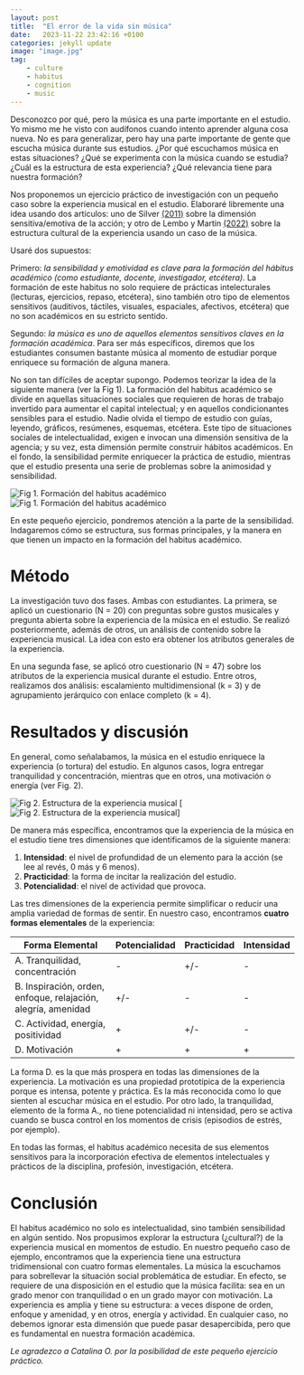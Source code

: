 ```yaml
---
layout: post
title:  "El error de la vida sin música"
date:   2023-11-22 23:42:16 +0100
categories: jekyll update
image: "image.jpg"
tag:
    - culture
    - habitus
    - cognition
    - music
---
```


Desconozco por qué, pero la música es una parte importante en el estudio. Yo mismo me he visto con audífonos cuando intento aprender alguna cosa nueva. No es para generalizar, pero hay una parte importante de gente que escucha música durante sus estudios. ¿Por qué escuchamos música en estas situaciones? ¿Qué se experimenta con la música cuando se estudia? ¿Cuál es la estructura de esta experiencia? ¿Qué relevancia tiene para nuestra formación?

Nos proponemos un ejercicio práctico de investigación con un pequeño caso sobre la experiencia musical en el estudio. Elaboraré libremente una idea usando dos artículos: uno de Silver [(2011)](https://journals.sagepub.com/doi/10.1111/j.1467-9558.2011.01394.x) sobre la dimensión sensitiva/emotiva de la acción; y otro de Lembo y Martin [(2022)](https://www.sciencedirect.com/science/article/abs/pii/S0304422X21000450) sobre la estructura cultural de la experiencia usando un caso de la música.

Usaré dos supuestos:

Primero: *la sensibilidad y emotividad es clave para la formación del hábitus académico (como estudiante, docente, investigador, etcétera)*. La formación de este habitus no solo requiere de prácticas intelecturales (lecturas, ejercicios, repaso, etcétera), sino también otro tipo de elementos sensitivos (auditivos, táctiles, visuales, espaciales, afectivos, etcétera) que no son académicos en su estricto sentido.

Segundo: *la música es uno de aquellos elementos sensitivos claves en la formación académica*. Para ser más específicos, diremos que los estudiantes consumen bastante música al momento de estudiar porque enriquece su formación de alguna manera.

No son tan difíciles de aceptar supongo. Podemos teorizar la idea de la siguiente manera (ver la Fig 1). La formación del habitus académico se divide en aquellas situaciones sociales que requieren de horas de trabajo invertido para aumentar el capital intelectual; y en aquellos condicionantes sensibles para el estudio. Nadie olvida el tiempo de estudio con guías, leyendo, gráficos, resúmenes, esquemas, etcétera. Este tipo de situaciones sociales de intelectualidad, exigen e invocan una dimensión sensitiva de la agencia; y su vez, esta dimensión permite construir hábitos académicos. En el fondo, la sensibilidad permite enriquecer la práctica de estudio, mientras que el estudio presenta una serie de problemas sobre la animosidad y sensibilidad.

![Fig 1. Formación del habitus académico](https://github.com/miropulgar/miropulgar.github.io/blob/main/_posts/Mood.jpg)
![Fig 1. Formación del habitus académico](Mood.jpg)


En este pequeño ejercicio, pondremos atención a la parte de la sensibilidad. Indagaremos cómo se estructura, sus formas principales, y la manera en que tienen un impacto en la formación del habitus académico. 

# Método
La investigación tuvo dos fases. Ambas con estudiantes. La primera, se aplicó un cuestionario (N = 20) con preguntas sobre gustos musicales y pregunta abierta sobre la experiencia de la música en el estudio. Se realizó posteriormente, además de otros, un análisis de contenido sobre la experiencia musical. La idea con esto era obtener los atributos generales de la experiencia. 

En una segunda fase, se aplicó otro cuestionario (N = 47) sobre los atributos de la experiencia musical durante el estudio. Entre otros, realizamos dos análisis: escalamiento multidimensional (k = 3) y de agrupamiento jerárquico con enlace completo (k = 4). 

# Resultados y discusión

En general, como señalabamos, la música en el estudio enriquece la experiencia (o tortura) del estudio. En algunos casos, logra entregar tranquilidad y concentración, mientras que en otros, una motivación o energía (ver Fig. 2).

![Fig 2. Estructura de la experiencia musical](https://github.com/miropulgar/miropulgar.github.io/blob/main/_posts/Mood_result.jpg)
[![Fig 2. Estructura de la experiencia musical](./_posts/Mood_result.jpg)]


De manera más específica, encontramos que la experiencia de la música en el estudio tiene tres dimensiones que identificamos de la siguiente manera:


1. **Intensidad**: el nivel de profundidad de un elemento para la acción (se lee al revés, 0 más y 6 menos).
2. **Practicidad**: la forma de incitar la realización del estudio.
3. **Potencialidad**: el nivel de actividad que provoca.

Las tres dimensiones de la experiencia permite simplificar o reducir una amplia variedad de formas de sentir. En nuestro caso, encontramos **cuatro formas elementales** de la experiencia: 

| Forma Elemental | Potencialidad | Practicidad | Intensidad |
|-----------------|---------------|-------------|------------|
| A. Tranquilidad, concentración | - | +/- | - |
| B. Inspiración, orden, enfoque, relajación, alegría, amenidad | +/- | - | - |
| C. Actividad, energía, positividad | + | +/- | - |
| D. Motivación | + | + | + |

La forma D. es la que más prospera en todas las dimensiones de la experiencia. La motivación es una propiedad prototípica de la experiencia porque es intensa, potente y práctica. Es la más reconocida como lo que sienten al escuchar música en el estudio. Por otro lado, la tranquilidad, elemento de la forma A., no tiene potencialidad ni intensidad, pero se activa cuando se busca control en los momentos de crisis (episodios de estrés, por ejemplo).

En todas las formas, el habitus académico necesita de sus elementos sensitivos para la incorporación efectiva de elementos intelectuales y prácticos de la disciplina, profesión, investigación, etcétera. 


# Conclusión
El habitus académico no solo es intelectualidad, sino también sensibilidad en algún sentido. Nos propusimos explorar la estructura (¿cultural?) de la experiencia musical en momentos de estudio. En nuestro pequeño caso de ejemplo, encontramos que la experiencia tiene una estructura tridimensional con cuatro formas elementales. La música la escuchamos para sobrellevar la situación social problemática de estudiar. En efecto, se requiere de una disposición en el estudio que la música facilita: sea en un grado menor con tranquilidad o en un grado mayor con motivación. La experiencia es amplia y tiene su estructura: a veces dispone de orden, enfoque y amenidad, y en otros, energía y actividad. En cualquier caso, no debemos ignorar esta dimensión que puede pasar desapercibida, pero que es fundamental en nuestra formación académica. 



*Le agradezco a Catalina O. por la posibilidad de este pequeño ejercicio práctico.* 
